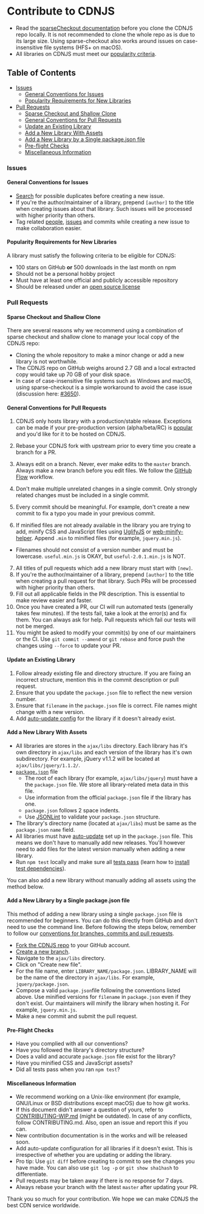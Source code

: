 ﻿# Contribute to CDNJS

* Read the [sparseCheckout documentation](/documents/sparseCheckout.md) before you clone the CDNJS repo locally. It is not recommended to clone the whole repo as is due to its large size. Using sparse-checkout also works around issues on case-insensitive file systems (HFS+ on macOS).
* All libraries on CDNJS must meet our [popularity criteria](#popularity-requirements-for-new-libraries).

## Table of Contents

* [Issues](#issues)
    * [General Conventions for Issues](#general-conventions-for-issues)
    * [Popularity Requirements for New Libraries](#popularity-requirements-for-new-libraries)
* [Pull Requests](#pull-requests)
    * [Sparse Checkout and Shallow Clone](#sparse-checkout-and-shallow-clone)
    * [General Conventions for Pull Requests](#general-conventions-for-pull-requests)
    * [Update an Existing Library](#update-an-existing-library)
    * [Add a New Library With Assets](#add-a-new-library-with-assets)
    * [Add a New Library by a Single package.json file](#add-a-new-library-by-a-single-packagejson-file)
    * [Pre-flight Checks](#pre-flight-checks)
    * [Miscellaneous Information](#miscellaneous-information)
### Issues

#### General Conventions for Issues

* [Search](https://github.com/cdnjs/cdnjs/issues/) for possible duplicates before creating a new issue.
* If you're the author/maintainer of a library, prepend `[author]` to the title when creating issues about that library. Such issues will be processed with higher priority than others.
* Tag related [people](https://github.com/blog/821-mention-somebody-they-re-notified), [issues](https://github.com/blog/957-introducing-issue-mentions) and commits while creating a new issue to make collaboration easier.

#### Popularity Requirements for New Libraries

A library must satisfy the following criteria to be eligible for CDNJS:
* 100 stars on GitHub **or** 500 downloads in the last month on npm
* Should not be a personal hobby project
* Must have at least one official and publicly accessible repository
* Should be released under an [open source license](https://opensource.org/licenses)

### Pull Requests

#### Sparse Checkout and Shallow Clone

There are several reasons why we recommend using a combination of sparse checkout and shallow clone to manage your local copy of the CDNJS repo:

* Cloning the whole repository to make a minor change or add a new library is not worthwhile.
* The CDNJS repo on GitHub weighs around 2.7 GB and a local extracted copy would take up 70 GB of your disk space.
* In case of case-insensitive file systems such as Windows and macOS, using sparse-checkout is a simple workaround to avoid the case issue (discussion here: [#3650](https://github.com/cdnjs/cdnjs/issues/3650)).

#### General Conventions for Pull Requests

1. CDNJS only hosts library with a production/stable release. Exceptions can be made if your pre-production version (alpha/beta/RC) is [popular](#popularity-requirements-for-new-libraries) and you'd like for it to be hosted on CDNJS.
2. Rebase your CDNJS fork with upstream prior to every time you create a branch for a PR.
3. Always edit on a branch. Never, ever make edits to the `master` branch. Always make a new branch before you edit files. We follow the [GitHub Flow](https://guides.github.com/introduction/flow/index.html) workflow.

4. Don't make multiple unrelated changes in a single commit. Only strongly related changes must be included in a single commit.
5. Every commit should be meaningful. For example, don't create a new commit to fix a typo you made in your previous commit.
6. If minified files are not already available in the library you are trying to add, minify CSS and JavaScript files using [UglifyJS](https://www.npmjs.com/package/uglify-js "UglifyJS") or [web-minify-helper](https://github.com/PeterDaveHello/web-minify-helper "web-minify-helper"). Append `.min` to minified files (for example, `jquery.min.js`).
* Filenames should not consist of a version number and must be lowercase. `useful.min.js` is OKAY, but `useful-2.0.1.min.js` is NOT.

7. All titles of pull requests which add a new library must start with `[new]`.
8. If you're the author/maintainer of a library, prepend `[author]` to the title when creating a pull request for that library. Such PRs will be processed with higher priority than others.
9. Fill out all applicable fields in the PR description. This is essential to make review easier and faster.
10. Once you have created a PR, our CI will run automated tests (generally takes few minutes). If the tests fail, take a look at the error(s) and fix them. You can always ask for help. Pull requests which fail our tests will not be merged.
11. You might be asked to modify your commit(s) by one of our maintainers or the CI. Use `git commit --amend` or `git rebase` and force push the changes using `--force` to update your PR.

#### Update an Existing Library

1. Follow already existing file and directory structure. If you are fixing an incorrect structure, mention this in the commit description or pull request.
2. Ensure that you update the `package.json` file to reflect the new version number.
3. Ensure that `filename` in the `package.json` file is correct. File names might change with a new version.
4. Add [auto-update config](/documents/autoupdate.md) for the library if it doesn't already exist.

#### Add a New Library With Assets

* All libraries are stores in the `ajax/libs` directory. Each library has it's own directory in `ajax/libs` and each version of the library has it's own subdirectory. For example, jQuery v1.1.2 will be located at `ajax/libs/jquery/1.1.2/`.
* [`package.json`](https://www.npmjs.org/doc/package.json.html) file
    * The root of each library (for example, `ajax/libs/jquery`) must have a the `package.json` file. We store all library-related meta data in this file.
    * Use information from the official `package.json` file if the library has one.
    * `package.json` follows 2 space indents.
    * Use [JSONLint](http://jsonlint.com/) to validate your `package.json` structure.
* The library's directory name (located at `ajax/libs`) must be same as the `package.json` `name` field.
* All libraries must have [auto-update](/documents/autoupdate.md) set up in the `package.json` file. This means we don't have to manually add new releases. You'll however need to add files for the latest version manually when adding a new library.
* Run `npm test` locally and make sure all [tests pass](/README.md#run-npm-test-to-check-all-is-well) (learn how to [install test dependencies](/README.md#install-npm-test-dependencies)).

You can also add a new library without manually adding all assets using the method below.

#### Add a New Library by a Single package.json file

This method of adding a new library using a single `package.json` file is recommended for beginners. You can do this directly from GitHub and don't need to use the command line. Before following the steps below, remember to follow our [conventions for branches, commits and pull requests](#).

* [Fork the CDNJS repo](https://github.com/cdnjs/cdnjs/fork) to your GitHub account.
* [Create a new branch](https://help.github.com/articles/creating-and-deleting-branches-within-your-repository/).
* Navigate to the `ajax/libs` directory.
* Click on "Create new file".
* For the file name, enter `LIBRARY_NAME/package.json`. LIBRARY_NAME will be the name of the directory in `ajax/libs`. For example, `jquery/package.json`.
* Compose a valid `package.json`file following the conventions listed above. Use minified versions for `filename` in `package.json` even if they don't exist. Our maintainers will minify the library when hosting it. For example, `jquery.min.js`.
* Make a new commit and submit the pull request.

#### Pre-Flight Checks

* Have you complied with all our conventions?
* Have you followed the library's directory structure?
* Does a valid and accurate `package.json` file exist for the library?
* Have you minified CSS and JavaScript assets?
* Did all tests pass when you ran `npm test`?

#### Miscellaneous Information

* We recommend working on a Unix-like environment (for example, GNU/Linux or BSD distributions except macOS) due to how git works.
* If this document didn't answer a question of yours, refer to [CONTRIBUTING-WIP.md](https://github.com/cdnjs/cdnjs/blob/master/CONTRIBUTING-WIP.md) (might be outdated). In case of any conflicts, follow CONTRIBUTING.md. Also, open an issue and report this if you can.
* New contribution documentation is in the works and will be released soon.
* Add auto-update configuration for all libraries if it doesn't exist. This is irrespective of whether you are updating or adding the library.
* Pro tip: Use `git diff` before creating to commit to see the changes you have made. You can also use `git log -p` or `git show sha1hash` to differentiate.
* Pull requests may be taken away if there is no response for 7 days.
* Always rebase your branch with the latest `master` after updating your PR.

Thank you so much for your contribution. We hope we can make CDNJS the best CDN service worldwide.